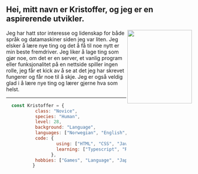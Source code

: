 <h2> Hei, mitt navn er Kristoffer, og jeg er en aspirerende utvikler. </h2>

<img align="right" src="Portrait.png" height="200" width="175">

Jeg har hatt stor interesse og lidenskap for både språk og datamaskiner siden jeg var liten. Jeg elsker å lære nye ting og det å få til noe nytt er min beste fremdriver.
Jeg liker å lage ting som gjør noe, om det er en server, et vanlig program eller funksjonalitet på en nettside spiller ingen rolle, jeg får et kick av å se at det jeg har skrevet fungerer og får noe til å skje. 
Jeg er også veldig glad i å lære nye ting og lærer gjerne hva som helst. 

<!--- I'm currently trying to figure out this readme business. ---> 

<hr>


```javascript
  const Kristoffer = {
           class: "Novice",
           species: "Human",
           level: 28,
           background: "Language", 
           languages: ["Norwegian", "English", "Japanese"],
           code: {
                   using: ["HTML", "CSS", "Javascript", "Node.js", Next.js, Sanity], 
                   learning: ["Typescript", "React", "Python", "Ruby", "C", "C++"],
                 }, 
           hobbies: ["Games", "Language", "Japanese fiction", "Stories"], 
          }
